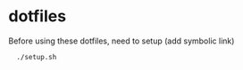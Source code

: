 # dotfiles

Before using these dotfiles, need to setup (add symbolic link)
```shell
  ./setup.sh
```
